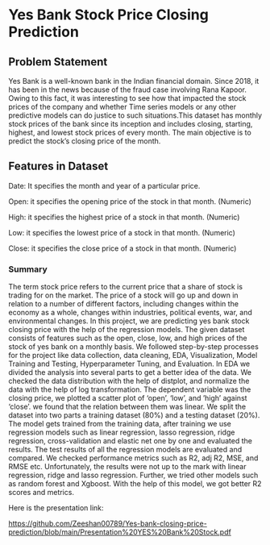 # Yes Bank Stock Price Closing Prediction

## Problem Statement

Yes Bank is a well-known bank in the Indian financial domain. Since 2018, it has been in the news because of the fraud case involving Rana Kapoor. Owing to this fact, it was interesting to see how that impacted the stock prices of the company and whether Time series models or any other predictive models can do justice to such situations.This dataset has monthly stock prices of the bank since its inception and includes closing, starting, highest, and lowest stock prices of every month. The main objective is to predict the stock’s closing price of the month.

## Features in Dataset

Date: It specifies the month and year of a particular price.

Open: it specifies the opening price of the stock in that month. (Numeric)

High: it specifies the highest price of a stock in that month. (Numeric)

Low: it specifies the lowest price of a stock in that month. (Numeric)

Close: it specifies the close price of a stock in that month. (Numeric)

### Summary

The term stock price refers to the current price that a share of stock is trading for on the market. The price of a stock will go up and down in relation to a number of different factors, including changes within the economy as a whole, changes within industries, political events, war, and environmental changes. In this project, we are predicting yes bank stock closing price with the help of the regression models.  The given dataset consists of features such as the open, close, low, and high prices of the stock of yes bank on a monthly basis.
We followed step-by-step processes for the project like data collection, data cleaning, EDA, Visualization, Model Training and Testing, Hyperparameter Tuning, and Evaluation. In EDA we divided the analysis into several parts to get a better idea of the data. We checked the data distribution with the help of distplot, and normalize the data with the help of log transformation. The dependent variable was the closing price, we plotted a scatter plot of ‘open’, ‘low’, and ’high’  against ‘close’. we found that the relation between them was linear. 
We split the dataset into two parts a training dataset (80%) and a testing dataset (20%). The model gets trained from the training data, after training we use regression models such as linear regression, lasso regression, ridge regression, cross-validation and elastic net one by one and evaluated the results.
The test results of all the regression models are evaluated and compared. We checked performance metrics such as R2, adj R2, MSE, and RMSE etc. Unfortunately, the results were not up to the mark with linear regression, ridge and lasso regression.
Further, we tried other models such as random forest and Xgboost. With the help of this model, we got better R2 scores and metrics.


Here is the presentation link:

https://github.com/Zeeshan00789/Yes-bank-closing-price-prediction/blob/main/Presentation%20YES%20Bank%20Stock.pdf
